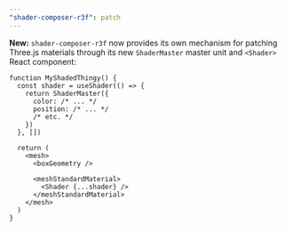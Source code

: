 ```yaml
---
"shader-composer-r3f": patch
---
```


**New:** `shader-composer-r3f` now provides its own mechanism for patching Three.js materials through its new `ShaderMaster` master unit and `<Shader>` React component:

```tsx
function MyShadedThingy() {
  const shader = useShader(() => {
    return ShaderMaster({
      color: /* ... */
      position: /* ... */
      /* etc. */
    })
  }, [])

  return (
    <mesh>
      <boxGeometry />

      <meshStandardMaterial>
        <Shader {...shader} />
      </meshStandardMaterial>
    </mesh>
  )
}
```
